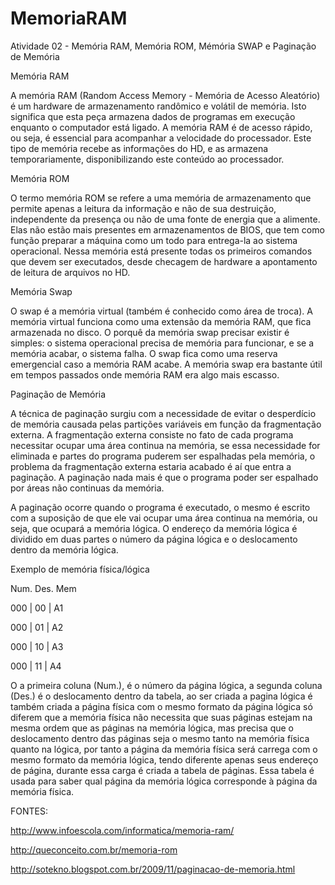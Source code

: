 # MemoriaRAM
Atividade 02 - Memória RAM, Memória ROM, Mémória SWAP e Paginação de Memória


Memória RAM

A memória RAM (Random Access Memory - Memória de Acesso Aleatório) é um hardware de armazenamento randômico e volátil de memória. Isto significa que esta peça armazena dados de programas em execução enquanto o computador está ligado. 
A memória RAM é de acesso rápido, ou seja, é essencial para acompanhar a velocidade do processador. Este tipo de memória recebe as 
informações do HD, e as armazena temporariamente, disponibilizando este conteúdo ao processador.

Memória ROM

O termo memória ROM se refere a uma memória de armazenamento que permite apenas a leitura da informação e não de sua destruição, independente da presença ou não de uma fonte de energia que a alimente. 
Elas não estão mais presentes em armazenamentos de BIOS, que tem como função preparar a máquina como um todo para entrega-la ao sistema operacional. Nessa memória está presente todas os primeiros comandos que devem ser executados, desde checagem de hardware a apontamento de leitura de arquivos no HD.

Memória Swap

O swap é a memória virtual (também é conhecido como área de troca). A memória virtual funciona como uma extensão da memória RAM, que fica armazenada no disco. O porquê da memória swap precisar existir é simples: o sistema operacional precisa de memória para funcionar, e se a memória acabar, o sistema falha. O swap fica como uma reserva emergencial caso a memória RAM acabe. A memória swap era bastante útil em tempos passados onde memória RAM era algo mais escasso. 

Paginação de Memória

A técnica de paginação surgiu com a necessidade de evitar o desperdício de memória causada pelas partições variáveis em função da fragmentação externa. A fragmentação externa consiste no fato de cada programa necessitar ocupar uma área continua na memória, se essa necessidade for eliminada e partes do programa puderem ser espalhadas pela memória, o problema da fragmentação externa estaria acabado é aí que entra a paginação. A paginação nada mais é que o programa poder ser espalhado por áreas não continuas da memória.

A paginação ocorre quando o programa é executado, o mesmo é escrito com a suposição de que ele vai ocupar uma área continua na memória, ou seja, que ocupará a memória lógica. O endereço da memória lógica é dividido em duas partes o número da página lógica e o deslocamento dentro da memória lógica.


Exemplo de memória física/lógica

Num. Des. Mem

000 | 00 | A1

000 | 01 | A2

000 | 10 | A3

000 | 11 | A4

O a primeira coluna (Num.), é o número da página lógica, a segunda coluna (Des.) é o deslocamento dentro da tabela, ao ser criada a pagina lógica é também criada a página física com o mesmo formato da página lógica só diferem que a memória física não necessita que suas páginas estejam na mesma ordem que as páginas na memória lógica, mas precisa que o deslocamento dentro das páginas seja o mesmo tanto na memória física quanto na lógica, por tanto a página da memória física será carrega com o mesmo formato da memória lógica, tendo diferente apenas seus endereço de página, durante essa carga é criada a tabela de páginas. Essa tabela é usada para saber qual página da memória lógica corresponde à página da memória física.



FONTES:

http://www.infoescola.com/informatica/memoria-ram/

http://queconceito.com.br/memoria-rom

http://sotekno.blogspot.com.br/2009/11/paginacao-de-memoria.html



